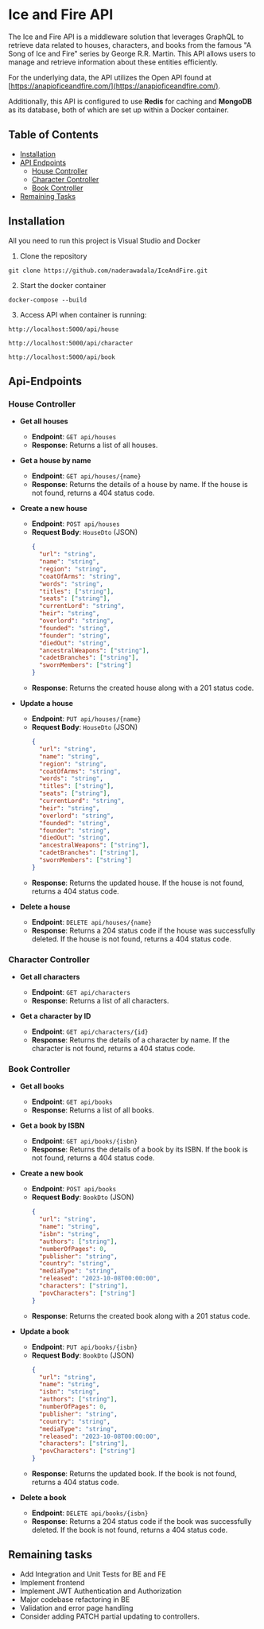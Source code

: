# Ice and Fire API

The Ice and Fire API is a middleware solution that leverages GraphQL to retrieve data related to houses, characters, and books from the famous "A Song of Ice and Fire" series by George R.R. Martin. This API allows users to manage and retrieve information about these entities efficiently.

For the underlying data, the API utilizes the Open API found at [https://anapioficeandfire.com/](https://anapioficeandfire.com/).

Additionally, this API is configured to use **Redis** for caching and **MongoDB** as its database, both of which are set up within a Docker container.



## Table of Contents

- [Installation](#installation)
- [API Endpoints](#api-endpoints)
  - [House Controller](#house-controller)
  - [Character Controller](#character-controller)
  - [Book Controller](#book-controller)
- [Remaining Tasks](#remaining-tasks)

## Installation

All you need to run this project is Visual Studio and Docker

1. Clone the repository

  ```
git clone https://github.com/naderawadala/IceAndFire.git
  ```

2. Start the docker container

```
docker-compose --build
```

3. Access API when container is running:

```
http://localhost:5000/api/house

http://localhost:5000/api/character

http://localhost:5000/api/book
```

## Api-Endpoints

### House Controller

- **Get all houses**
  - **Endpoint**: `GET api/houses`
  - **Response**: Returns a list of all houses.

- **Get a house by name**
  - **Endpoint**: `GET api/houses/{name}`
  - **Response**: Returns the details of a house by name. If the house is not found, returns a 404 status code.

- **Create a new house**
  - **Endpoint**: `POST api/houses`
  - **Request Body**: `HouseDto` (JSON)
    ```json
    {
      "url": "string",
      "name": "string",
      "region": "string",
      "coatOfArms": "string",
      "words": "string",
      "titles": ["string"],
      "seats": ["string"],
      "currentLord": "string",
      "heir": "string",
      "overlord": "string",
      "founded": "string",
      "founder": "string",
      "diedOut": "string",
      "ancestralWeapons": ["string"],
      "cadetBranches": ["string"],
      "swornMembers": ["string"]
    }
    ```
  - **Response**: Returns the created house along with a 201 status code.

- **Update a house**
  - **Endpoint**: `PUT api/houses/{name}`
  - **Request Body**: `HouseDto` (JSON)
    ```json
    {
      "url": "string",
      "name": "string",
      "region": "string",
      "coatOfArms": "string",
      "words": "string",
      "titles": ["string"],
      "seats": ["string"],
      "currentLord": "string",
      "heir": "string",
      "overlord": "string",
      "founded": "string",
      "founder": "string",
      "diedOut": "string",
      "ancestralWeapons": ["string"],
      "cadetBranches": ["string"],
      "swornMembers": ["string"]
    }
    ```
  - **Response**: Returns the updated house. If the house is not found, returns a 404 status code.

- **Delete a house**
  - **Endpoint**: `DELETE api/houses/{name}`
  - **Response**: Returns a 204 status code if the house was successfully deleted. If the house is not found, returns a 404 status code.

### Character Controller

- **Get all characters**
  - **Endpoint**: `GET api/characters`
  - **Response**: Returns a list of all characters.

- **Get a character by ID**
  - **Endpoint**: `GET api/characters/{id}`
  - **Response**: Returns the details of a character by name. If the character is not found, returns a 404 status code.

### Book Controller

- **Get all books**
  - **Endpoint**: `GET api/books`
  - **Response**: Returns a list of all books.

- **Get a book by ISBN**
  - **Endpoint**: `GET api/books/{isbn}`
  - **Response**: Returns the details of a book by its ISBN. If the book is not found, returns a 404 status code.

- **Create a new book**
  - **Endpoint**: `POST api/books`
  - **Request Body**: `BookDto` (JSON)
    ```json
    {
      "url": "string",
      "name": "string",
      "isbn": "string",
      "authors": ["string"],
      "numberOfPages": 0,
      "publisher": "string",
      "country": "string",
      "mediaType": "string",
      "released": "2023-10-08T00:00:00",
      "characters": ["string"],
      "povCharacters": ["string"]
    }
    ```
  - **Response**: Returns the created book along with a 201 status code.

- **Update a book**
  - **Endpoint**: `PUT api/books/{isbn}`
  - **Request Body**: `BookDto` (JSON)
    ```json
    {
      "url": "string",
      "name": "string",
      "isbn": "string",
      "authors": ["string"],
      "numberOfPages": 0,
      "publisher": "string",
      "country": "string",
      "mediaType": "string",
      "released": "2023-10-08T00:00:00",
      "characters": ["string"],
      "povCharacters": ["string"]
    }
    ```
  - **Response**: Returns the updated book. If the book is not found, returns a 404 status code.

- **Delete a book**
  - **Endpoint**: `DELETE api/books/{isbn}`
  - **Response**: Returns a 204 status code if the book was successfully deleted. If the book is not found, returns a 404 status code.

## Remaining tasks

- Add Integration and Unit Tests for BE and FE
- Implement frontend
- Implement JWT Authentication and Authorization
- Major codebase refactoring in BE
- Validation and error page handling
- Consider adding PATCH partial updating to controllers.